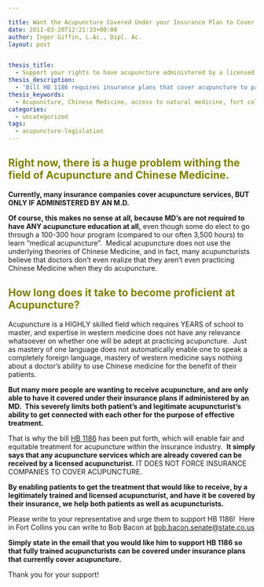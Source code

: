 ```yaml
---

title: Want the Acupuncture Covered Under your Insurance Plan to Cover Treatment by Legitimate, Licensed Acupuncturists?
date: 2011-03-20T12:21:33+00:00
author: Inger Giffin, L.Ac., Dipl. Ac.
layout: post


thesis_title:
  - Support your rights to have acupuncture administered by a licensed acupuncturist, covered by insurance.
thesis_description:
  - 'Bill HB 1186 requires insurance plans that cover acupuncture to pay for it when done by a fully trained, licensed acupuncturist; & not just MDs or others'
thesis_keywords:
  - Acupuncture, Chinese Medicine, access to natural medicine, fort collins acupuncture
categories:
  - uncategorized
tags:
  - acupuncture-legislation
---
```

## <span style="color: #808000;"><strong>Right now, there is a huge problem withing the field of Acupuncture and Chinese Medicine.</strong></span>

**Currently, many insurance companies cover acupuncture services, BUT ONLY IF ADMINISTERED BY AN M.D.**

**Of course, this makes no sense at all, because MD&#8217;s are not required to have ANY acupuncture education at all,** even though some do elect to go through a 100-300 hour program (compared to our often 3,500 hours) to learn &#8220;medical acupuncture&#8221;.  Medical acupuncture does not use the underlying theories of Chinese Medicine, and in fact, many acupuncturists believe that doctors don&#8217;t even realize that they aren&#8217;t even practicing Chinese Medicine when they do acupuncture.

## <span style="color: #808000;">How long does it take to become proficient at Acupuncture?</span>

Acupuncture is a HIGHLY skilled field which requires YEARS of school to master, and expertise in western medicine does not have any relevance whatsoever on whether one will be adept at practicing acupuncture.  Just as mastery of one language does not automatically enable one to speak a completely foreign language, mastery of western medicine says nothing about a doctor&#8217;s ability to use Chinese medicine for the benefit of their patients.

**But many more people are wanting to receive acupuncture, and are only able to have it covered under their insurance plans if administered by an MD.  This severely limits both patient&#8217;s and legitimate acupuncturist&#8217;s ability to get connected with each other for the purpose of effective treatment.**

That is why the bill [HB 1186](http://extras.denverpost.com/app/bill-tracker/bills/2011a/hb_11-1186/) has been put forth, which will enable fair and equitable treatment for acupuncture within the insurance industry.  **It simply says that any acupuncture services which are already covered can be received by a licensed acupuncturist.** IT DOES NOT FORCE INSURANCE COMPANIES TO COVER ACUPUNCTURE.

**By enabling patients to get the treatment that would like to receive, by a legitimately trained and licensed acupuncturist, and have it be covered by their insurance, we help both patients as well as acupuncturists.**

Please write to your representative and urge them to support HB 1186!  Here in Fort Collins you can write to Bob Bacon at <bob.bacon.senate@state.co.us> 

**Simply state in the email that you would like him to support HB 1186 so that fully trained acupuncturists can be covered under insurance plans that currently cover acupuncture.**

Thank you for your support!